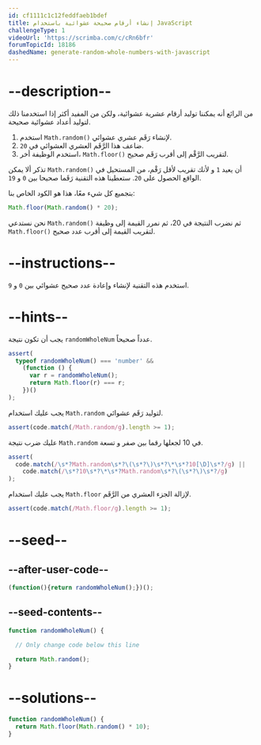 ```yaml
---
id: cf1111c1c12feddfaeb1bdef
title: إنشاء أرقام صحيحة عشوائية باستخدام JavaScript
challengeType: 1
videoUrl: 'https://scrimba.com/c/cRn6bfr'
forumTopicId: 18186
dashedName: generate-random-whole-numbers-with-javascript
---
```


# --description--

من الرائع أنه يمكننا توليد أرقام عشرية عشوائية، ولكن من المفيد أكثر إذا استخدمنا ذلك لتوليد أعداد عشوائية صحيحة.

<ol><li>استخدم <code>Math.random()</code> لإنشاء رَقَم عشري عشوائي.</li><li>ضاعف هذا الرَّقَم العشري العشوائي في <code>20</code>.</li><li>استخدم الوظيفة أخر، <code>Math.floor()</code> لتقريب الرَّقْم إلى أقرب رَقَم صحيح.</li></ol>

تذكر ألا يمكن `Math.random()` أن يعيد `1` و لأنك تقريب لأقل رَقْم، من المستحيل في الواقع الحصول على `20`. ستعطينا هذه التقنية رَقَما صحيحا بين `0` و `19`.

بتجميع كل شيء معًا، هذا هو الكود الخاص بنا:

```js
Math.floor(Math.random() * 20);
```

نحن نستدعي `Math.random()` ثم نضرب النتيجة في 20، ثم نمرر القيمة إلى وظيفة `Math.floor()` لتقريب القيمة إلى أقرب عدد صحيح.

# --instructions--

استخدم هذه التقنية لإنشاء وإعادة عدد صحيح عشوائي بين `0` و `9`.

# --hints--

يجب أن تكون نتيجة `randomWholeNum` عدداً صحيحاً.

```js
assert(
  typeof randomWholeNum() === 'number' &&
    (function () {
      var r = randomWholeNum();
      return Math.floor(r) === r;
    })()
);
```

يجب عليك استخدام `Math.random` لتوليد رَقَم عشوائي.

```js
assert(code.match(/Math.random/g).length >= 1);
```

عليك ضرب نتيجة `Math.random` في 10 لجعلها رقما بين صفر و تسعة.

```js
assert(
  code.match(/\s*?Math.random\s*?\(\s*?\)\s*?\*\s*?10[\D]\s*?/g) ||
    code.match(/\s*?10\s*?\*\s*?Math.random\s*?\(\s*?\)\s*?/g)
);
```

يجب عليك استخدام `Math.floor` لإزالة الجزء العشري من الرَّقَم.

```js
assert(code.match(/Math.floor/g).length >= 1);
```

# --seed--

## --after-user-code--

```js
(function(){return randomWholeNum();})();
```

## --seed-contents--

```js
function randomWholeNum() {

  // Only change code below this line

  return Math.random();
}
```

# --solutions--

```js
function randomWholeNum() {
  return Math.floor(Math.random() * 10);
}
```
